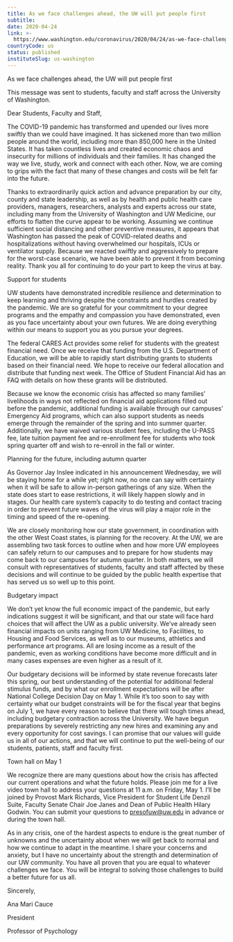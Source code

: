```yaml
---
title: As we face challenges ahead, the UW will put people first
subtitle: 
date: 2020-04-24
link: >-
  https://www.washington.edu/coronavirus/2020/04/24/as-we-face-challenges-ahead-the-uw-will-put-people-first/
countryCode: us
status: published
instituteSlug: us-washington
---
```

As we face challenges ahead, the UW will put people first

This message was sent to students, faculty and staff across the University of Washington.

Dear Students, Faculty and Staff,

The COVID-19 pandemic has transformed and upended our lives more swiftly than we could have imagined. It has sickened more than two million people around the world, including more than 850,000 here in the United States. It has taken countless lives and created economic chaos and insecurity for millions of individuals and their families. It has changed the way we live, study, work and connect with each other. Now, we are coming to grips with the fact that many of these changes and costs will be felt far into the future.

Thanks to extraordinarily quick action and advance preparation by our city, county and state leadership, as well as by health and public health care providers, managers, researchers, analysts and experts across our state, including many from the University of Washington and UW Medicine, our efforts to flatten the curve appear to be working. Assuming we continue sufficient social distancing and other preventive measures, it appears that Washington has passed the peak of COVID-related deaths and hospitalizations without having overwhelmed our hospitals, ICUs or ventilator supply. Because we reacted swiftly and aggressively to prepare for the worst-case scenario, we have been able to prevent it from becoming reality. Thank you all for continuing to do your part to keep the virus at bay.

Support for students

UW students have demonstrated incredible resilience and determination to keep learning and thriving despite the constraints and hurdles created by the pandemic. We are so grateful for your commitment to your degree programs and the empathy and compassion you have demonstrated, even as you face uncertainty about your own futures. We are doing everything within our means to support you as you pursue your degrees.

The federal CARES Act provides some relief for students with the greatest financial need. Once we receive that funding from the U.S. Department of Education, we will be able to rapidly start distributing grants to students based on their financial need. We hope to receive our federal allocation and distribute that funding next week. The Office of Student Financial Aid has an FAQ with details on how these grants will be distributed.

Because we know the economic crisis has affected so many families’ livelihoods in ways not reflected on financial aid applications filled out before the pandemic, additional funding is available through our campuses’ Emergency Aid programs, which can also support students as needs emerge through the remainder of the spring and into summer quarter. Additionally, we have waived various student fees, including the U-PASS fee, late tuition payment fee and re-enrollment fee for students who took spring quarter off and wish to re-enroll in the fall or winter.

Planning for the future, including autumn quarter

As Governor Jay Inslee indicated in his announcement Wednesday, we will be staying home for a while yet; right now, no one can say with certainty when it will be safe to allow in-person gatherings of any size. When the state does start to ease restrictions, it will likely happen slowly and in stages. Our health care system’s capacity to do testing and contact tracing in order to prevent future waves of the virus will play a major role in the timing and speed of the re-opening.

We are closely monitoring how our state government, in coordination with the other West Coast states, is planning for the recovery. At the UW, we are assembling two task forces to outline when and how more UW employees can safely return to our campuses and to prepare for how students may come back to our campuses for autumn quarter. In both matters, we will consult with representatives of students, faculty and staff affected by these decisions and will continue to be guided by the public health expertise that has served us so well up to this point.

Budgetary impact

We don’t yet know the full economic impact of the pandemic, but early indications suggest it will be significant, and that our state will face hard choices that will affect the UW as a public university. We’ve already seen financial impacts on units ranging from UW Medicine, to Facilities, to Housing and Food Services, as well as to our museums, athletics and performance art programs. All are losing income as a result of the pandemic, even as working conditions have become more difficult and in many cases expenses are even higher as a result of it.

Our budgetary decisions will be informed by state revenue forecasts later this spring, our best understanding of the potential for additional federal stimulus funds, and by what our enrollment expectations will be after National College Decision Day on May 1. While it’s too soon to say with certainty what our budget constraints will be for the fiscal year that begins on July 1, we have every reason to believe that there will tough times ahead, including budgetary contraction across the University. We have begun preparations by severely restricting any new hires and examining any and every opportunity for cost savings. I can promise that our values will guide us in all of our actions, and that we will continue to put the well-being of our students, patients, staff and faculty first.

Town hall on May 1

We recognize there are many questions about how the crisis has affected our current operations and what the future holds. Please join me for a live video town hall to address your questions at 11 a.m. on Friday, May 1. I’ll be joined by Provost Mark Richards, Vice President for Student Life Denzil Suite, Faculty Senate Chair Joe Janes and Dean of Public Health Hilary Godwin. You can submit your questions to presofuw@uw.edu in advance or during the town hall.

As in any crisis, one of the hardest aspects to endure is the great number of unknowns and the uncertainty about when we will get back to normal and how we continue to adapt in the meantime. I share your concerns and anxiety, but I have no uncertainty about the strength and determination of our UW community. You have all proven that you are equal to whatever challenges we face. You will be integral to solving those challenges to build a better future for us all.

Sincerely,

Ana Mari Cauce

President

Professor of Psychology